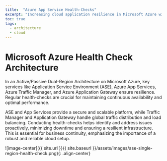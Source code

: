 ```yaml
---
title:  "Azure App Service Health-Checks"
excerpt: "Increasing cloud application resilience in Microsoft Azure with Traffic Managers, Application Gateways and App Services."
toc: true
tags:
  - architecture
  - cloud
---
```


# Microsoft Azure Health Check Architecture
In an Active/Passive Dual-Region Architecture on Microsoft Azure, key services like Application Service Environment (ASE), Azure App Services, Azure Traffic Manager, and Azure Application Gateway ensure resilience. Regular health-checks are crucial for maintaining continuous availability and optimal performance.

ASE and App Services provide a secure and scalable platform, while Traffic Manager and Application Gateway handle global traffic distribution and load balancing. Conducting health-checks helps identify and address issues proactively, minimizing downtime and ensuring a resilient infrastructure. This is essential for business continuity, emphasizing the importance of a robust and reliable cloud setup.

![image-center]({{ site.url }}{{ site.baseurl }}/assets/images/ase-single-region-health-check.png){: .align-center}
